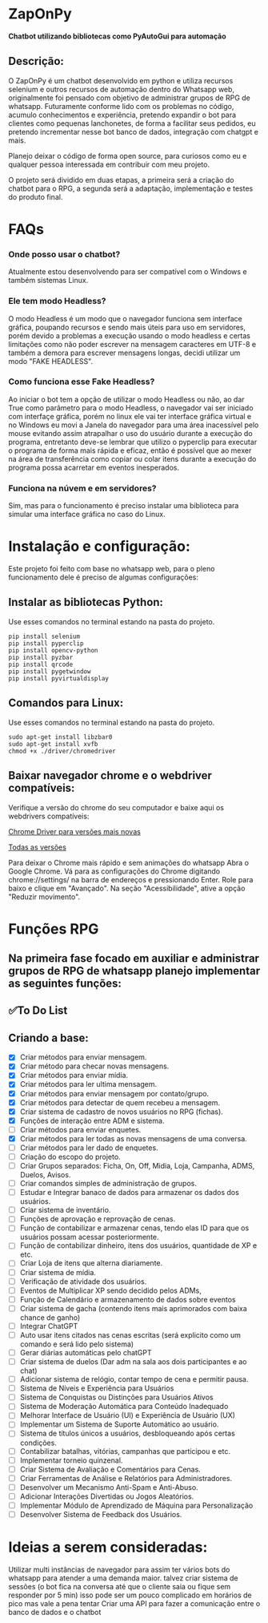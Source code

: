 # ZapOnPy

**Chatbot utilizando bibliotecas como PyAutoGui para automação**

## Descrição:

O ZapOnPy é um chatbot desenvolvido em python e utiliza recursos selenium e outros recursos de automação dentro do Whatsapp web, originalmente foi pensado com objetivo de administrar grupos de RPG de whatsapp. 
Futuramente conforme lido com os problemas no código, acumulo conhecimentos e experiência, pretendo expandir o bot para clientes como pequenas lanchonetes, de forma a facilitar seus pedidos, eu pretendo incrementar nesse bot banco de dados, integração com chatgpt e mais.

Planejo deixar o código de forma open source, para
curiosos como eu e qualquer pessoa interessada em contribuir com meu projeto.

O projeto será dividido em duas etapas, a primeira será a criação do chatbot para o RPG, a segunda será a adaptação, implementação e testes do produto final.

# FAQs

### Onde posso usar o chatbot?

Atualmente estou desenvolvendo para ser compatível com o Windows e também sistemas Linux.

### Ele tem modo Headless?

O modo Headless é um modo que o navegador funciona sem interface gráfica, poupando recursos e sendo mais úteis para uso em servidores, porém devido a problemas a execução usando o modo headless e certas limitações como não poder escrever na mensagem caracteres em UTF-8 e também a demora para escrever mensagens longas, decidi utilizar um modo "FAKE HEADLESS".

### Como funciona esse Fake Headless?
Ao iniciar o bot tem a opção de utilizar o modo Headless ou não, ao dar True como parâmetro para o modo Headless, o navegador vai ser iniciado com interfaçe gráfica, porém no linux ele vai ter interface gráfica virtual e no Windows eu movi a Janela do navegador para uma área inacessível pelo mouse evitando assim atrapalhar o uso do usuário durante a execução do programa, entretanto deve-se lembrar que utilizo o pyperclip para executar o programa de forma mais rápida e eficaz, então é possível que ao mexer na área de transferência como copiar ou colar itens durante a execução do programa possa acarretar em eventos inesperados.

### Funciona na núvem e em servidores?

Sim, mas para o funcionamento é preciso instalar uma biblioteca para simular uma interface gráfica no caso do Linux. 

# Instalação e configuração:

Este projeto foi feito com base no whatsapp web, para o pleno funcionamento dele é preciso de algumas configurações:

## Instalar as bibliotecas Python:
Use esses comandos no terminal estando na pasta do projeto.
```
pip install selenium
pip install pyperclip
pip install opencv-python
pip install pyzbar
pip install qrcode
pip install pygetwindow
pip install pyvirtualdisplay 
```
## Comandos para Linux:
Use esses comandos no terminal estando na pasta do projeto.
```
sudo apt-get install libzbar0
sudo apt-get install xvfb
chmod +x ./driver/chromedriver
```




## Baixar navegador chrome e o webdriver compatíveis: 

Verifique a versão do chrome do seu computador e baixe aqui os webdrivers compatíveis:

[Chrome Driver para versões mais novas](https://googlechromelabs.github.io/chrome-for-testing/#stable)

[Todas as versões](https://chromedriver.chromium.org/downloads)

Para deixar o Chrome mais rápido e sem animações do whatsapp Abra o Google Chrome.
Vá para as configurações do Chrome digitando chrome://settings/ na barra de endereços e pressionando Enter.
Role para baixo e clique em "Avançado".
Na seção "Acessibilidade", ative a opção "Reduzir movimento".






# Funções RPG

## Na primeira fase focado em auxiliar e administrar grupos de RPG de whatsapp planejo implementar as seguintes funções:





## ✅To Do List

## Criando a base:

- [x] Criar métodos para enviar mensagem.
- [x] Criar método para checar novas mensagens.
- [x] Criar métodos para enviar mídia.
- [x] Criar métodos para ler ultima mensagem.
- [x] Criar métodos para enviar mensagem por contato/grupo.
- [x] Criar métodos para detectar de quem recebeu a mensagem.
- [x] Criar sistema de cadastro de novos usuários no RPG (fichas).
- [x] Funções de interação entre ADM e sistema.
- [ ] Criar métodos para enviar enquetes.
- [x] Criar métodos para ler todas as novas mensagens de uma conversa.
- [ ] Criar métodos para ler dado de enquetes.
- [ ] Criação do escopo do projeto.
- [ ] Criar Grupos separados: Ficha, On, Off, Midia, Loja, Campanha, ADMS, Duelos, Avisos.
- [ ] Criar comandos simples de administração de grupos.
- [ ] Estudar e Integrar banaco de dados para armazenar os dados dos usuários.
- [ ] Criar sistema de inventário.
- [ ] Funções de aprovação e reprovação de cenas.
- [ ] Função de contabilizar e armazenar cenas, tendo elas ID para que os usuários possam acessar posteriormente.
- [ ] Função de contabilizar dinheiro, itens dos usuários, quantidade de XP e etc.
- [ ] Criar Loja de itens que alterna diariamente.
- [ ] Criar sistema de mídia.
- [ ] Verificação de atividade dos usuários.
- [ ] Eventos de Multiplicar XP sendo decidido pelos ADMs,
- [ ] Função de Calendário e armazenamento de dados sobre eventos
- [ ] Criar sistema de gacha (contendo itens mais aprimorados com baixa chance de ganho)
- [ ] Integrar ChatGPT
- [ ] Auto usar itens citados nas cenas escritas (será explicito como um comando e será lido pelo sistema)
- [ ] Gerar diárias automáticas pelo chatGPT
- [ ] Criar sistema de duelos (Dar adm na sala aos dois participantes e ao chat)
- [ ] Adicionar sistema de relógio, contar tempo de cena e permitir pausa.
- [ ] Sistema de Níveis e Experiência para Usuários
- [ ] Sistema de Conquistas ou Distinções para Usuários Ativos
- [ ] Sistema de Moderação Automática para Conteúdo Inadequado
- [ ] Melhorar Interface de Usuário (UI) e Experiência de Usuário (UX)
- [ ] Implementar um Sistema de Suporte Automático ao usuário.
- [ ] Sistema de títulos únicos a usuários, desbloqueando após certas condições.
- [ ] Contabilizar batalhas, vitórias, campanhas que participou e etc.
- [ ] Implementar torneio quinzenal.
- [ ] Criar Sistema de Avaliação e Comentários para Cenas.
- [ ] Criar Ferramentas de Análise e Relatórios para Administradores.
- [ ] Desenvolver um Mecanismo Anti-Spam e Anti-Abuso.
- [ ] Adicionar Interações Divertidas ou Jogos Aleatórios.
- [ ]  Implementar Módulo de Aprendizado de Máquina para Personalização
- [ ]  Desenvolver Sistema de Feedback dos Usuários.

# Ideias a serem consideradas:

Utilizar multi instâncias de navegador para assim ter vários bots do whatsapp para atender a uma demanda maior.
talvez criar sistema de sessões (o bot fica na conversa até que o cliente saia ou fique sem responder por 5 min) isso pode ser um pouco complicado em horários de pico mas vale a pena tentar
Criar uma API para fazer a comunicação entre o banco de dados e o chatbot



</details>
